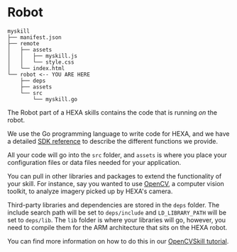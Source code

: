 # Robot

```
myskill
├── manifest.json
├── remote
│   ├── assets
│   │   ├── myskill.js
│   │   └── style.css
│   └── index.html
└── robot <-- YOU ARE HERE
    ├── deps 
    ├── assets
    └── src
        └── myskill.go
```

The Robot part of a HEXA skills contains the code that is running _on_ the robot.

We use the Go programming language to write code for HEXA, and we have a detailed [SDK reference](/APIReference/robotpart.md) to describe the different functions we provide.

All your code will go into the `src` folder, and `assets` is where you place your configuration files or data files needed for your application.

You can pull in other libraries and packages to extend the functionality of your skill. For instance, say you wanted to use [OpenCV](http://opencv.org/), a computer vision toolkit, to analyze imagery picked up by HEXA's camera.

Third-party libraries and dependencies are stored in the `deps` folder. The include search path will be set to `deps/include` and `LD_LIBRARY_PATH` will be set to `deps/lib`. The `lib` folder is where your libraries will go, however, you need to compile them for the ARM architecture that sits on the HEXA robot.

You can find more information on how to do this in our [OpenCVSkill tutorial](/Development/opencv.md).

